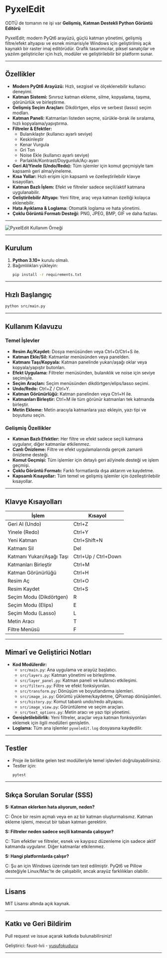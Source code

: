 # PyxelEdit
ODTÜ de tomanın ne işi var 
**Gelişmiş, Katman Destekli Python Görüntü Editörü**

PyxelEdit; modern PyQt6 arayüzü, güçlü katman yönetimi, gelişmiş filtre/efekt altyapısı ve esnek mimarisiyle Windows için geliştirilmiş açık kaynaklı bir raster imaj editörüdür. Grafik tasarımcılar, piksel sanatçılar ve yazılım geliştiriciler için hızlı, modüler ve geliştirilebilir bir platform sunar.

---

## Özellikler

- **Modern PyQt6 Arayüzü:** Hızlı, sezgisel ve ölçeklenebilir kullanıcı deneyimi.
- **Katman Sistemi:** Sınırsız katman ekleme, silme, kopyalama, taşıma, görünürlük ve birleştirme.
- **Gelişmiş Seçim Araçları:** Dikdörtgen, elips ve serbest (lasso) seçim modları.
- **Katman Paneli:** Katmanları listeden seçme, sürükle-bırak ile sıralama, hızlı kopyalama/yapıştırma.
- **Filtreler & Efektler:**
  - Bulanıklaştır (kullanıcı ayarlı seviye)
  - Keskinleştir
  - Kenar Vurgula
  - Gri Ton
  - Noise Ekle (kullanıcı ayarlı seviye)
  - Parlaklık/Kontrast/Doygunluk/Açı ayarı
- **Geri Al/Yinele (Undo/Redo):** Tüm işlemler için komut geçmişiyle tam kapsamlı geri alma/yineleme.
- **Kısa Yollar:** Hızlı erişim için kapsamlı ve özelleştirilebilir klavye kısayolları.
- **Katman Bazlı İşlem:** Efekt ve filtreler sadece seçili/aktif katmana uygulanabilir.
- **Geliştirilebilir Altyapı:** Yeni filtre, araç veya katman özelliği kolayca eklenebilir.
- **Hata Ayıklama & Loglama:** Otomatik loglama ve hata yönetimi.
- **Çoklu Görüntü Formatı Desteği:** PNG, JPEG, BMP, GIF ve daha fazlası.

---

![PyxelEdit Kullanım Örneği](Kayıt%202025-04-25%20171443.gif)

---

## Kurulum

1. **Python 3.10+** kurulu olmalı.
2. Bağımlılıkları yükleyin:
   ```bash
   pip install -r requirements.txt
   ```

---

## Hızlı Başlangıç

```bash
python src/main.py
```

---

## Kullanım Kılavuzu

### Temel İşlevler

- **Resim Aç/Kaydet:** Dosya menüsünden veya Ctrl+O/Ctrl+S ile.
- **Katman Ekle/Sil:** Katmanlar menüsünden veya panelden.
- **Katmanı Taşı/Kopyala:** Katman panelinde yukarı/aşağı oklar veya kopyala/yapıştır butonları.
- **Efekt Uygulama:** Filtreler menüsünden, bulanıklık ve noise için seviye seçimiyle.
- **Seçim Araçları:** Seçim menüsünden dikdörtgen/elips/lasso seçimi.
- **Undo/Redo:** Ctrl+Z / Ctrl+Y.
- **Katman Görünürlüğü:** Katman panelinden veya Ctrl+H ile.
- **Katmanları Birleştir:** Ctrl+M ile tüm görünür katmanları tek katmanda birleştir.
- **Metin Ekleme:** Metin aracıyla katmanlara yazı ekleyin, yazı tipi ve boyutunu seçin.

### Gelişmiş Özellikler

- **Katman Bazlı Efektler:** Her filtre ve efekt sadece seçili katmana uygulanır, diğer katmanlar etkilenmez.
- **Canlı Önizleme:** Filtre ve efekt uygulamalarında gerçek zamanlı önizleme desteği.
- **Komut Geçmişi:** Tüm işlemler için detaylı geri al/yinele desteği ve işlem geçmişi.
- **Çoklu Görüntü Formatı:** Farklı formatlarda dışa aktarım ve kaydetme.
- **Kapsamlı Kısayollar:** Tüm temel ve gelişmiş işlemler için özelleştirilebilir kısayollar.

---

## Klavye Kısayolları

| İşlem                       | Kısayol           |
|-----------------------------|-------------------|
| Geri Al (Undo)              | Ctrl+Z            |
| Yinele (Redo)               | Ctrl+Y            |
| Yeni Katman                 | Ctrl+Shift+N      |
| Katmanı Sil                 | Del               |
| Katmanı Yukarı/Aşağı Taşı   | Ctrl+Up / Ctrl+Down |
| Katmanları Birleştir        | Ctrl+M            |
| Katman Görünürlüğü          | Ctrl+H            |
| Resim Aç                    | Ctrl+O            |
| Resim Kaydet                | Ctrl+S            |
| Seçim Modu (Dikdörtgen)     | R                 |
| Seçim Modu (Elips)          | E                 |
| Seçim Modu (Lasso)          | L                 |
| Metin Aracı                 | T                 |
| Filtre Menüsü               | F                 |

---

## Mimarî ve Geliştirici Notları

- **Kod Modülerdir:**
  - `src/main.py`: Ana uygulama ve arayüz başlatıcı.
  - `src/layers.py`: Katman yönetimi ve birleştirme.
  - `src/layer_panel.py`: Katman paneli ve kullanıcı etkileşimi.
  - `src/filters.py`: Filtre ve efekt fonksiyonları.
  - `src/transform.py`: Dönüşüm ve boyutlandırma işlemleri.
  - `src/image_io.py`: Görüntü yükleme/kaydetme, QPixmap dönüşümleri.
  - `src/history.py`: Komut tabanlı undo/redo altyapısı.
  - `src/image_view.py`: Görüntüleme ve seçim araçları.
  - `src/text_options.py`: Metin aracı ve yazı tipi yönetimi.
- **Genişletilebilirlik:** Yeni filtreler, araçlar veya katman fonksiyonları eklemek için ilgili modülleri genişletin.
- **Loglama:** Tüm ana işlemler `pyxeledit.log` dosyasına kaydedilir.

---

## Testler

- Proje ile birlikte gelen test modülleriyle temel işlevleri doğrulayabilirsiniz.
- Testler için:
  ```bash
  pytest
  ```

---

## Sıkça Sorulan Sorular (SSS)

**S: Katman eklerken hata alıyorum, neden?**

C: Önce bir resim açmalı veya en az bir katman oluşturmalısınız. Katman ekleme işlemi, mevcut bir taban katman gerektirir.

**S: Filtreler neden sadece seçili katmanda çalışıyor?**

C: Tüm efektler ve filtreler, esnek ve kayıpsız düzenleme için sadece aktif katmanda uygulanır. Diğer katmanlar etkilenmez.

**S: Hangi platformlarda çalışır?**

C: Şu an için Windows üzerinde tam test edilmiştir. PyQt6 ve Pillow desteğiyle Linux/Mac'te de çalışabilir, ancak arayüz farklılıkları olabilir.

---

## Lisans

MIT Lisansı altında açık kaynak.

---

## Katkı ve Geri Bildirim

Pull request ve issue açarak katkıda bulunabilirsiniz!

Geliştirici: faust-lvii - [yusufokuducu](mailto:k.yusufokuducu@gmail.com)

---
